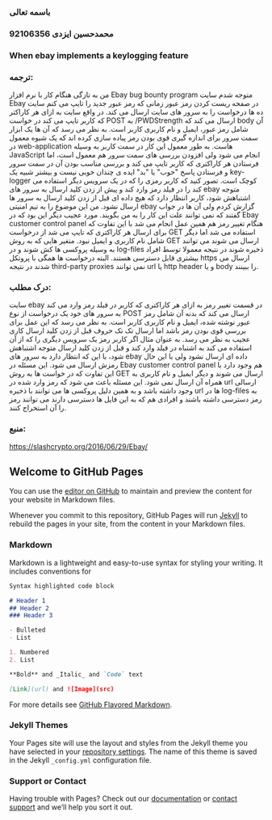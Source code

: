 ### باسمه تعالی
### محمدحسین ایزدی  92106356
### When ebay implements a keylogging feature
### ترجمه:
من  به تازگی هنگام کار با نرم افزار Ebay bug bounty program متوجه شدم سایت Ebay در صفحه ریست کردن رمز عبور زمانی که رمز عبور جدید را تایپ می کنم سایت ده ها درخواست را به سرور های سایت ارسال می کند. در واقع سایت به ازای هر کاراکتر که کاربر تایپ می کند در خواست POST به /PWDStrength  ارسال می کند که  body آن شامل رمز عبور، ایمیل و نام کاربری کاربر است. به نظر می رسد که آن ها یک ابزار سمت سرور برای اندازه گیری قوی بودن رمز پیاده سازی کرده اند که یک شیوه معمول در web-application هاست. به طور معمول این کار در سمت کاربر به وسیله JavaScript انجام می شود ولی افزودن بررسی های سمت سرور  هم معمول است، اما فرستادن هر کاراکتری که کاربر تایپ می کند و بررسی مناسب بودن آن در سمت سرور و فرستادن پاسخ "خوب" یا "بد" ایده ی چندان خوبی نیست و بیشتر شبیه یک key-logger کوچک است. تصور کنید که کاربر رمزی را که در یک سرویس دیگر استفاده می کند را در فیلد رمز وارد کند و پیش از زدن کلید ارسال به سرور های ebay متوجه اشتباهش شود، کاربر انتظار دارد که هیچ داده ای قبل از زدن کلید ارسال به سرور ها ارسال نشود. من این موضوع را به تیم امنیتی ebay گزارش کردم ولی آن ها در جواب گفتند که نمی توانند علت این کار را به من بگویند.
مورد عجیب دیگر این بود که در Ebay customer control panel هنگام تغییر رمز هم همین عمل انجام می شد با این تفاوت که برای ارسال هر کاراکتری که تایپ می شد از درخواست GET استفاده می شد اما دیگر شامل نام کاربری و ایمیل نبود. متغیر هایی که به روش GET ارسال می شوند می توانند به وسیله پروکسی ها کش شوند و در log-files ذخیره شوند در نتیجه معمولا توسط افراد بیشتری قابل دسترسی هستند. البته درخواست ها همگی با پروتکل https ارسال می شدند در نتیجه third-party proxies نمی توانند url یا http header و یا body را ببینند.
### درک مطلب:
سایت ebay در قسمت تغییر رمز به ازای هر کاراکتری که کاربر در فیلد رمز وارد می کند به سرور های خود یک درخواست از نوع POST ارسال می کند که بدنه آن شامل رمز عبور نوشته شده، ایمیل و نام کاربری کاربر است. به نظر می رسد که این عمل برای بررسی قوی بودن رمز باشد اما ارسال تک تک حروف قبل از زدن کلید ارسال کاری عجیب به نظر می رسد. به عنوان مثال اگر کاربر رمز یک سرویس دیگری را که از آن استفاده می کند به اشتباه در فیلد وارد کند و قبل از زدن کلید ارسال متوجه اشتباهش شود، با این که انتظار دارد به سرور های ebay داده ای ارسال نشود ولی با این حال رمزش ارسال می شود. 
این مسئله در Ebay customer control panel هم وجود دارد با این تفاوت که در خواست ها به روش GET  ارسال می شوند و دیگر ایمیل و نام کاربری به همراه آن ارسال نمی شود. این مسئله باعث می شود که رمز وارد شده در url ارسالی وجود داشته باشد و به همین دلیل پروکسی ها می توانند با ذخیره url ها در log-files به رمز دسترسی داشته باشند و افرادی هم که به این فایل ها دسترسی دارند می توانند رمز را آن استخراج کنند.

### منبع:
https://slashcrypto.org/2016/06/29/Ebay/






## Welcome to GitHub Pages

You can use the [editor on GitHub](https://github.com/mh-izadi/WebResearchAssignment/edit/master/index.md) to maintain and preview the content for your website in Markdown files.

Whenever you commit to this repository, GitHub Pages will run [Jekyll](https://jekyllrb.com/) to rebuild the pages in your site, from the content in your Markdown files.

### Markdown

Markdown is a lightweight and easy-to-use syntax for styling your writing. It includes conventions for

```markdown
Syntax highlighted code block

# Header 1
## Header 2
### Header 3

- Bulleted
- List

1. Numbered
2. List

**Bold** and _Italic_ and `Code` text

[Link](url) and ![Image](src)
```

For more details see [GitHub Flavored Markdown](https://guides.github.com/features/mastering-markdown/).

### Jekyll Themes

Your Pages site will use the layout and styles from the Jekyll theme you have selected in your [repository settings](https://github.com/mh-izadi/WebResearchAssignment/settings). The name of this theme is saved in the Jekyll `_config.yml` configuration file.

### Support or Contact

Having trouble with Pages? Check out our [documentation](https://help.github.com/categories/github-pages-basics/) or [contact support](https://github.com/contact) and we’ll help you sort it out.
